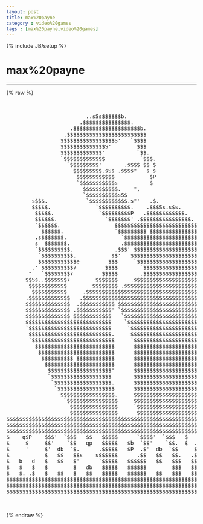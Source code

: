 ```yaml
---
layout: post
title: max%20payne
category : video%20games
tags : [max%20payne,video%20games]
---
```

{% include JB/setup %}
# max%20payne
---
{% raw %}
<pre>


                         ..sSs$$$$$$b.                                       
                       .$$$$$$$$$$$$$$$.                                     
                    .$$$$$$$$$$$$$$$$$$$$$b.                                 
                  .$$$$$$$$$$$$$$$$$$$$$$$$$                                 
                 $$$$$$$$$$$$$$$$$S&#039;   `$$$$                                 
                 $$$$$$$$$$$$$$S&#039;        $$$                                 
                 $$$$$$$$$$$$$&#039;          `$$.                                
                 `$$$$$$$$$$$$$           `$$$.                              
                   `$$$$$$$$$&#039;       .s$$$ $$ $                              
                     $$$$$$$$$.sSs .s$$s&quot;   s s                              
                      $$$$$$$$$$$$           $P                              
                      `$$$$$$$$$$$s          $                               
                        $$$$$$$$$$$.    &quot;,                                   
                        `$$$$$$$$$$sS$                                       
        s$$$.            `$$$$$$$$$$$$.s&quot;&#039;   .$.                             
        $$$$$.              `$$$$$$$$$$.    .$$$Ss.s$s.                      
         $$$$$.              `$$$$$$$$$P   .$$$$$$$$$$$$.                    
         $$$$$$.               `$$$$$$$&#039; .$$$$$$$$$$$$$$$$.                  
         `$$$$$$.                 $$$$$$$$$$$$$$$$$$$$$$$$$$$$$$$s.          
           $$$$$$.                `$$$$$$$$$ $$$$$$$$$$$$$$$$$$$$$$$$s.      
         .s$$$$$$$.                 `$$$$$$$$$$$$$$$$$$$$$$$$$$$$$$$$$$$.    
         s  $$$$$$$.                .$$$$$$$$$$$$$$$$$$$$$$$$$$$$$$$$$$$$.   
         `$$$$$$$$$$.             .$$$&#039; $$$$$$$$$$$$$$$$$$$$$$$$$$$$$$$$$$.  
          `$$$$$$$$$$.           s$&#039;   $$$$$$$$$$$$$$$$$$$$$$$$$$$$$$$$$$$$$.
          $$$$$$$$$$$$e         $$$     `$$$$$$$$$$$$$$$$$$$$$$$$$$$$$$$$$$$$
        .&#039; $$$$$$$$$$7         $$$$       `$$$$$$$$$$$$$$$$$$$$$$$$$$$$$$$$$$
       &quot;   `$$$$$$$$7         $$$$$       .$$$$$$$$$$$$$$$$$$$$$$$$$$$$$$$$$$
      $$Ss..$$$$$$$7        $$$$$$$    .s$$$$$$$$$$$$$$$$$$$$$$$$$$$$$$$$$$$$
       $$$$$$$$$$$$        $$$$$$$$ .s$$$$$$$$$$$$$$$$$$$$$$$$$$$$$$$$$$$$$$$
        $$$$$$$$$$$     .$$$$$$$$$$$$$$$$$$$$$$$$$$$$$$$$$$$$$$$$$$$$$$$$$$$$
      .$$$$$$$$$$$$$   .$$$$$$$$$$$$$$$$$$$$$$$$$$$$$$$$$$$$$$$$$$$$$$$$$$$$$
      $$$$$$$$$$$$$$  .$$$$$$$$$$$ $$$$$$$$$$$$$$$$$$$$$$$$$$$$$$$$$$$$$$$$$$
      $$$$$$$$$$$$$$ .$$$$$$$$$$$&#039; `$$$$$$$$$$$$$$$$$$$$$$$$$$$$$$$$$$$$$$$$$
      $$$$$$$$$$$$$$ $$$$$$$$$$$$   `$$$$$$$$$$$$$$$$$$$$$$$$$$$$$$$$$$$$$$$$
      $$$$$$$$$$$$$$$$$$$$$$$$$$$    `$$$$$$$$$$$$$$$$$$$$$$$$$$$$$$$$$$$$$$$
      `$$$$$$$$$$$$$$$$$$$$$$$$$$     `$$$$$$$$$$$$$$$$$$$$$$$$$$$$$$$$$$$$$$
       $$$$$$$$$$$$$$$$$$$$$$$$$$.     $$$$$$$$$$$$$$$$$$$$$$$$$$$$$$$$$$$$$$
       `$$$$$$$$$$$$$$$$$$$$$$$$$$     `$$$$$$$$$$$$$$$$$$$$$$$$$$$$$$$$$$$$$
         $$$$$$$$$$$$$$$$$$$$$$$$$      $$$$$$$$$$$$$$$$$$$$$$$$$$$$$$$$$$$$$
          $$$$$$$$$$$$$$$$$$$$$$$$      $$$$$$$$$$$$$$$$$$$$$$$$$$$$$$$$$$$$$
           $$$$$$$$$$ $$$$$$$$$$$$      $$$$$$$$$$$$$$$$$$$$$$$$$$$$$$$$$$$$$
            $$$$$$$$$$$$$$$$$$$$$$      $$$$$$$$$$$$$$$$$$$$$$$$$$$$$$$$$$$$$
             $$$$$$$$$$$$$$$$$$$$&#039;      $$$$$$$$$$$$$$$$$$$$$$$$$$$$$$$$$$$$$
             `$$$$$$$$$$$$$$$$$$$       $$$$$$$$$$$$$$$$$$$$$$$$$$$$$$$$$$$$$
              `$$$$$$$$$$$$$$$$$$.      $$$$$$$$$$$$$$$$$$$$$$$$$$$$$$$$$$$$$
               `$$$$$$$$$$$$$$$$$$      $$$$$$$$$$$$$$$$$$$$$$$$$$$$$$$$$$$$$
                 $$$$$$$$$$$$$$$$$.     $$$$$$$$$$$$$$$$$$$$$$$$$$$$$$$$$$$$$
                  `$$$$$$$$$$$$$$$$     $$$$$$$$$$$$$$$$$$$$$$$$$$$$$$$$$$$$$
                    $$$$$$$$$$$$$$$     `$$$$$$$$$$$$$$$$$$$$$$$$$$$$$$$$$$$$
                    $$$$$$$$$$$$$$$      $$$$$$$$$$$$$$$$$$$$$$$$$$$$$$$$$$$$
$$$$$$$$$$$$$$$$$$$$$$$$$$$$$$$$$$$$$$$$$$$$$$$$$$$$$$$$$$$$$$$$$$$$$$$$$$$$$
$$$$$$$$$$$$$$$$$$$$$$$$$$$$$$$$$$$$$$$$$$$$$$$$$$$$$$$$$$$$$$$$$$$$$$$$$$$$$
$$$$$$$$$$$$$$$$$$$$$$$$$$$$$$$$$$$$$$$$$$$$$$$$$$$$$$$$$$$$$$$$$$$$$$$$$$$$$
$    q$P    $$$&#039;  `$$$   $$   $$$$$      `$$$$&#039;  `$$$   $   $$   q$   $     $
$     $     $$&#039;    `$$   qp   $$$$$   $b  `$$&#039;    `$$.  $  .$$    q   $   $$$
$     &#039;     $&#039;  db  `$.      .$$$$$   $P  .$&#039;  db  `$$     $$$        $   $$$
$           $   $$   $$s    s$$$$$$      .$$   $$   $$.   .$$$        $     $
$   b   d   $   $$   $&#039;      `$$$$$   $$$$$$   $$   $$$   $$$$        $   $$$
$   $   $   $        $   db   $$$$$   $$$$$$        $$$   $$$$   b    $   $$$
$   $. .$   $   $$   $   $$   $$$$$   $$$$$$   $$   $$$   $$$$   $b   $     $
$$$$$$$$$$$$$$$$$$$$$$$$$$$$$$$$$$$$$$$$$$$$$$$$$$$$$$$$$$$$$$$$$$$$$$$$$$$$$
$$$$$$$$$$$$$$$$$$$$$$$$$$$$$$$$$$$$$$$$$$$$$$$$$$$$$$$$$$$$$$$$$$$$$$$$$$$$$
$$$$$$$$$$$$$$$$$$$$$$$$$$$$$$$$$$$$$$$$$$$$$$$$$$$$$$$$$$$$$$$$$$$$$$$$ dp $

 </pre>
{% endraw %}
